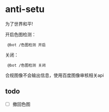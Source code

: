 # anti-setu
为了世界和平!

开启色图检测：
~~~ 
 @bot /色图检测 开启
~~~
关闭：
~~~ 
 @bot /色图检测 关闭
~~~

合规图像不会输出信息，使用百度图像审核相关api
## todo
- [ ] 撤回色图
